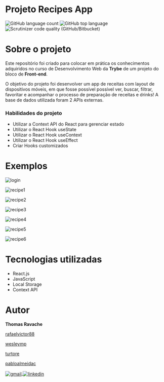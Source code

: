 # Projeto Recipes App
![GitHub language count](https://img.shields.io/github/languages/count/thomasravache/project-recipes-app-trybe)
![GitHub top language](https://img.shields.io/github/languages/top/thomasravache/project-recipes-app-trybe)
![Scrutinizer code quality (GitHub/Bitbucket)](https://img.shields.io/scrutinizer/quality/g/thomasravache/project-recipes-app-trybe/main)

# Sobre o projeto

Este repositório foi criado para colocar em prática os conhecimentos adquiridos no curso de Desenvolvimento Web da **Trybe** de um projeto do bloco de **Front-end**.

O objetivo do projeto foi desenvolver um app de receitas com layout de dispositivos móveis, em que fosse possível possível ver, buscar, filtrar, favoritar e acompanhar o processo de preparação de receitas e drinks! A base de dados utilizada foram 2 APIs externas.

### Habilidades do projeto

- Utilizar a Context API do React para gerenciar estado
- Utilizar o React Hook useState
- Utilizar o React Hook useContext
- Utilizar o React Hook useEffect
- Criar Hooks customizados

# Exemplos

![login](https://github.com/thomasravache/img-readmes/blob/master/project-recipes-app-trybe/login.gif?raw=true)

![recipe1](https://github.com/thomasravache/img-readmes/blob/master/project-recipes-app-trybe/recipes1.gif?raw=true)

![recipe2](https://github.com/thomasravache/img-readmes/blob/master/project-recipes-app-trybe/recipes2.gif?raw=true)

![recipe3](https://github.com/thomasravache/img-readmes/blob/master/project-recipes-app-trybe/recipes3.gif?raw=true)

![recipe4](https://github.com/thomasravache/img-readmes/blob/master/project-recipes-app-trybe/recipes4.gif?raw=true)

![recipe5](https://github.com/thomasravache/img-readmes/blob/master/project-recipes-app-trybe/recipes5.gif?raw=true)

![recipe6](https://github.com/thomasravache/img-readmes/blob/master/project-recipes-app-trybe/recipes6.gif?raw=true)


# Tecnologias utilizadas

- React.js
- JavaScript
- Local Storage
- Context API

# Autor
**Thomas Ravache**

[rafaelvictor88](https://github.com/rafaelvictor88)

[wesleymp](https://github.com/wesleymp)

[turtore](https://github.com/turtore)

[pabloalmeidac](https://github.com/pabloalmeidac)

<div
  style="display: inline-block"
  align="left"     
>
  <a href="mailto:thomasravache31@gmail.com" target="_blank">
    <img
      align="center"
      alt="gmail"
      src="https://img.shields.io/badge/Gmail-D14836?style=for-the-badge&logo=gmail&logoColor=white"
    />
  </a>
  <a href="https://www.linkedin.com/in/thomasravache/" target="_blank">
    <img
      align="center"
      alt="linkedin"
      src="https://img.shields.io/badge/LinkedIn-0077B5?style=for-the-badge&logo=linkedin&logoColor=white"
    />
  </a>
</div>
